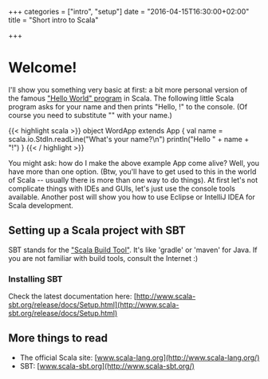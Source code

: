 +++
categories = ["intro", "setup"]
date = "2016-04-15T16:30:00+02:00"
title = "Short intro to Scala"

+++

# Welcome!

<!-- You're probably here because you've heard that scala is a cool language
that you'd like to learn. Object oriented and functional at the same time! -->
I'll show you something very basic at first: a bit more personal version of the 
famous ["Hello World" program](https://en.wikipedia.org/wiki/%22Hello,_World!%22_program) in Scala.
The following little Scala program asks for your name and then prints "Hello, <You>!" to the console.
(Of course you need to substitute "<You>" with your name.)

{{< highlight scala >}}
object WordApp extends App {
  val name = scala.io.StdIn.readLine("What's your name?\n")
  println("Hello " + name + "!")
}
{{< / highlight >}}

You might ask: how do I make the above example App come alive?
Well, you have more than one option. (Btw, you'll have to get used to this in the world of Scala -- usually there is more than one way to do things). At first let's not complicate things with IDEs and GUIs, let's just use the
console tools available. Another post will show you how to use Eclipse or IntelliJ IDEA for
Scala development.

## Setting up a Scala project with SBT
SBT stands for the ["Scala Build Tool"](http://www.scala-sbt.org/). It's like 'gradle' or 'maven' for Java.
If you are not familiar with build tools, consult the Internet :)

### Installing SBT
Check the latest documentation here:
[http://www.scala-sbt.org/release/docs/Setup.html](http://www.scala-sbt.org/release/docs/Setup.html)

<!-- ### Creating a "Hello" project

(WIP)
[http://scalatutorials.com/beginner/2013/07/18/getting-started-with-sbt/](http://scalatutorials.com/beginner/2013/07/18/getting-started-with-sbt/)

Start SBT in the console with the "sbt" command

{{< highlight bash >}}
$ sbt
{{< / highlight >}}

-->
## More things to read
 - The official Scala site: [www.scala-lang.org](http://www.scala-lang.org/)
 - SBT: [www.scala-sbt.org](http://www.scala-sbt.org/)



